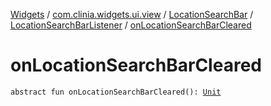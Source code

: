 [Widgets](../../../index.md) / [com.clinia.widgets.ui.view](../../index.md) / [LocationSearchBar](../index.md) / [LocationSearchBarListener](index.md) / [onLocationSearchBarCleared](./on-location-search-bar-cleared.md)

# onLocationSearchBarCleared

`abstract fun onLocationSearchBarCleared(): `[`Unit`](https://kotlinlang.org/api/latest/jvm/stdlib/kotlin/-unit/index.html)
